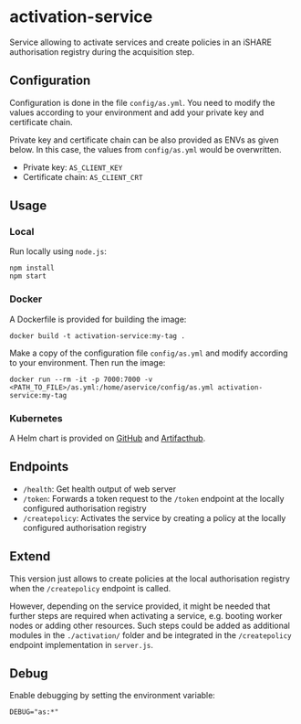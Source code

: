 # activation-service
Service allowing to activate services and create policies in an iSHARE authorisation registry during the acquisition step.

## Configuration

Configuration is done in the file `config/as.yml`. You need to modify the values according to your 
environment and add your private key and certificate chain.

Private key and certificate chain can be also provided as ENVs as given below. In this case, the values from 
`config/as.yml` would be overwritten.
* Private key: `AS_CLIENT_KEY`
* Certificate chain: `AS_CLIENT_CRT`


## Usage

### Local

Run locally using `node.js`:
```shell
npm install
npm start
```


### Docker

A Dockerfile is provided for building the image:
```shell
docker build -t activation-service:my-tag .
```

Make a copy of the configuration file `config/as.yml` and modify according to your environment. 
Then run the image:
```shell
docker run --rm -it -p 7000:7000 -v <PATH_TO_FILE>/as.yml:/home/aservice/config/as.yml activation-service:my-tag
```

### Kubernetes

A Helm chart is provided on [GitHub](https://github.com/i4Trust/helm-charts/tree/main/charts/activation-service) 
and [Artifacthub](https://artifacthub.io/packages/helm/i4trust/activation-service).



## Endpoints

* `/health`: Get health output of web server
* `/token`: Forwards a token request to the `/token` endpoint at the locally configured authorisation registry
* `/createpolicy`: Activates the service by creating a policy at the locally configured authorisation registry


## Extend

This version just allows to create policies at the local authorisation registry when the `/createpolicy` endpoint 
is called. 

However, depending on the service provided, it might be needed that further steps are required when activating 
a service, e.g. booting worker nodes or adding other resources. Such steps could be added as additional 
modules in the `./activation/` folder and be integrated in the `/createpolicy` endpoint implementation 
in `server.js`.


## Debug

Enable debugging by setting the environment variable:
```shell
DEBUG="as:*"
```
